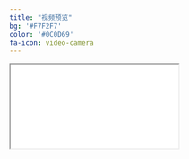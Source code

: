 ```yaml
---
title: "视频预览"
bg: '#F7F2F7'
color: '#0C0D69'
fa-icon: video-camera
---
```


<div class="icontain"><iframe src="//www.youtube.com/embed/GkNGlsMnStE" allowfullscreen></iframe></div>

